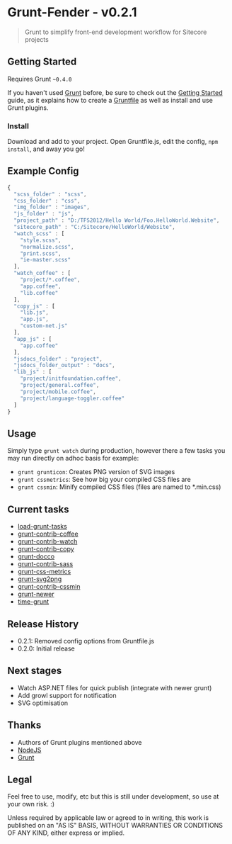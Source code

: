 Grunt-Fender - v0.2.1
=====================

> Grunt to simplify front-end development workflow for Sitecore projects

## Getting Started
Requires Grunt `~0.4.0`

If you haven't used [Grunt](http://gruntjs.com/) before, be sure to check out the [Getting Started](http://gruntjs.com/getting-started) guide, as it explains how to create a [Gruntfile](http://gruntjs.com/sample-gruntfile) as well as install and use Grunt plugins.

### Install

Download and add to your project. Open Gruntfile.js, edit the config, <code>npm install</code>, and away you go!

## Example Config

```js
{
  "scss_folder" : "scss",
  "css_folder" : "css",
  "img_folder" : "images",
  "js_folder" : "js",
  "project_path" : "D:/TFS2012/Hello World/Foo.HelloWorld.Website",
  "sitecore_path" : "C:/Sitecore/HelloWorld/Website",
  "watch_scss" : [
    "style.scss", 
    "normalize.scss", 
    "print.scss", 
    "ie-master.scss"
  ],
  "watch_coffee" : [
    "project/*.coffee", 
    "app.coffee", 
    "lib.coffee"
  ],
  "copy_js" : [
    "lib.js", 
    "app.js",
    "custom-net.js"
  ],
  "app_js" : [
    "app.coffee"
  ],
  "jsdocs_folder" : "project",
  "jsdocs_folder_output" : "docs",
  "lib_js" : [
    "project/initfoundation.coffee",
    "project/general.coffee",
    "project/mobile.coffee",
    "project/language-toggler.coffee"
  ]
}
```

## Usage

Simply type <code>grunt watch</code> during production, however there a few tasks you may run directly on adhoc basis for example:
* <code>grunt grunticon</code>: Creates PNG version of SVG images
* <code>grunt cssmetrics</code>: See how big your compiled CSS files are
* <code>grunt cssmin</code>: Minify compiled CSS files (files are named to *.min.css)

## Current tasks

* [load-grunt-tasks](https://www.npmjs.org/package/load-grunt-tasks)
* [grunt-contrib-coffee](https://www.npmjs.org/package/grunt-contrib-coffee)
* [grunt-contrib-watch](https://www.npmjs.org/package/grunt-contrib-watch)
* [grunt-contrib-copy](https://www.npmjs.org/package/grunt-contrib-copy)
* [grunt-docco](https://www.npmjs.org/package/grunt-docco)
* [grunt-contrib-sass](https://www.npmjs.org/package/grunt-contrib-sass)
* [grunt-css-metrics](https://www.npmjs.org/package/grunt-css-metrics)
* [grunt-svg2png](https://www.npmjs.org/package/grunt-svg2png)
* [grunt-contrib-cssmin](https://www.npmjs.org/package/grunt-contrib-cssmin)
* [grunt-newer](https://www.npmjs.org/package/grunt-newer)
* [time-grunt](https://www.npmjs.org/package/time-grunt)

## Release History

* 0.2.1: Removed config options from Gruntfile.js
* 0.2.0: Initial release

## Next stages

* Watch ASP.NET files for quick publish (integrate with newer grunt)
* Add growl support for notification
* SVG optimisation

## Thanks

* Authors of Grunt plugins mentioned above
* [NodeJS](http://nodejs.org/)
* [Grunt](http://gruntjs.com/)

## Legal

Feel free to use, modify, etc but this is still under development, so use at your own risk. :)

Unless required by applicable law or agreed to in writing, this work is published on an "AS IS" BASIS,
WITHOUT WARRANTIES OR CONDITIONS OF ANY KIND, either express or implied.
